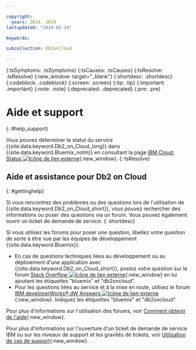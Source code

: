 ```yaml
---

copyright:
  years: 2014, 2019
lastupdated: "2019-03-14"

keywords: 

subcollection: Db2onCloud

---
```


<!-- Attribute definitions --> 
{:tsSymptoms: .tsSymptoms} 
{:tsCauses: .tsCauses} 
{:tsResolve: .tsResolve} 
{:new_window: target="_blank"}
{:shortdesc: .shortdesc}
{:codeblock: .codeblock}
{:screen: .screen}
{:tip: .tip}
{:important: .important}
{:note: .note}
{:deprecated: .deprecated}
{:pre: .pre}

# Aide et support
{: #help_support}

Vous pouvez déterminer le statut du service {{site.data.keyword.Db2_on_Cloud_long}} dans {{site.data.keyword.Bluemix_notm}} en consultant la page [IBM Cloud: Status ![Icône de lien externe](../../icons/launch-glyph.svg "Icône de lien externe")](https://cloud.ibm.com/status?selected=status){:new_window}.
{: tsResolve}

<!--* Status monitoring:
  * [All regions ![External link icon](../../icons/launch-glyph.svg "External link icon")](https://cloud.ibm.com/status?selected=status){:new_window} -->

## Aide et assistance pour Db2 on Cloud
{: #gettinghelp}

Si vous rencontrez des problèmes ou des questions lors de l'utilisation de
{{site.data.keyword.Db2_on_Cloud_short}}, vous pouvez rechercher des informations ou poser des questions via un
forum. Vous pouvez également ouvrir un ticket de demande de service.
{: shortdesc}

Si vous utilisez les forums pour poser une question, libellez votre question de sorte à être vue par les équipes de développement {{site.data.keyword.Bluemix}}.

* En cas de questions techniques liées au développement ou au déploiement d'une application avec {{site.data.keyword.Db2_on_Cloud_short}}, postez votre question sur le forum [Stack Overflow ![Icône de lien externe](../../icons/launch-glyph.svg "Icône de lien externe")](https://stackoverflow.com/questions/ask/advice?){:new_window} en lui ajoutant les étiquettes "bluemix" et "db2oncloud".
* Pour les questions liées au service et à la mise en route, utilisez le forum [IBM developerWorks® dW Answers ![Icône de lien externe](../../icons/launch-glyph.svg "Icône de lien externe")](https://developer.ibm.com/answers/questions/ask/?smartspace=bluemix){:new_window}. Indiquez les étiquettes "bluemix" et "db2oncloud".

Pour plus d'informations sur l'utilisation des forums, voir
[Comment obtenir de l'aide](/docs/get-support?topic=get-support-getting-customer-support#using-avatar){:new_window}.

Pour plus d'informations sur l'ouverture d'un ticket de demande de service IBM ou sur les niveaux de support et les gravités de tickets, voir [Utilisation de cas de support](/docs/get-support?topic=get-support-open-case#open-case){:new_window}.



